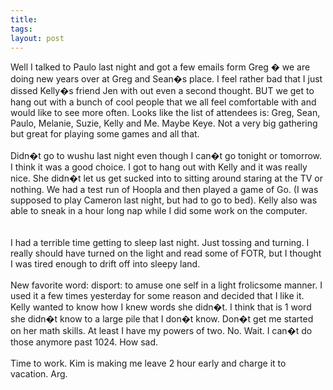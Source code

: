 ```yaml
---
title: 
tags: 
layout: post
---
```

Well I talked to Paulo last night and got a few emails form Greg � we are doing new years over at Greg and Sean�s place.  I feel rather bad that I just dissed Kelly�s friend Jen with out even a second thought.  BUT we get to hang out with a bunch of cool people that we all feel comfortable with and would like to see more often.  Looks like the list of attendees is: Greg, Sean, Paulo, Melanie, Suzie, Kelly and Me.  Maybe Keye. Not a very big gathering but great for playing some games and all that.<br /><br />Didn�t go to wushu last night even though I can�t go tonight or tomorrow.  I think it was a good choice.  I got to hang out with Kelly and it was really nice.  She didn�t let us get sucked into to sitting around staring at the TV or nothing.  We had a test run of Hoopla and then played a game of Go.  (I was supposed to play Cameron last night, but had to go to bed).  Kelly also was able to sneak in a hour long nap while I did some work on the computer.  <br /><br />I had a terrible time getting to sleep last night.  Just tossing and turning.  I really should have turned on the light and read some of FOTR, but I thought I was tired enough to drift off into sleepy land. <br /><br />New favorite word: disport: to amuse one self in a light frolicsome manner.  I used it a few times yesterday for some reason and decided that I like it. Kelly wanted to know how I knew words she didn�t.  I think that is 1 word she didn�t know to a large pile that I don�t know.  Don�t get me started on her math skills.  At least I have my powers of two.  No. Wait.  I can�t do those anymore past 1024.  How sad.<br /><br />Time to work.  Kim is making me leave 2 hour early and charge it to vacation.  Arg.<br />
